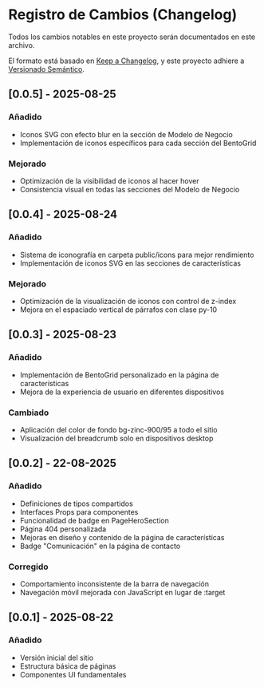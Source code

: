 # Registro de Cambios (Changelog)

Todos los cambios notables en este proyecto serán documentados en este archivo.

El formato está basado en [Keep a Changelog](https://keepachangelog.com/es/1.0.0/),
y este proyecto adhiere a [Versionado Semántico](https://semver.org/lang/es/).

## [0.0.5] - 2025-08-25

### Añadido
- Iconos SVG con efecto blur en la sección de Modelo de Negocio
- Implementación de iconos específicos para cada sección del BentoGrid

### Mejorado
- Optimización de la visibilidad de iconos al hacer hover
- Consistencia visual en todas las secciones del Modelo de Negocio

## [0.0.4] - 2025-08-24

### Añadido
- Sistema de iconografía en carpeta public/icons para mejor rendimiento
- Implementación de iconos SVG en las secciones de características

### Mejorado
- Optimización de la visualización de iconos con control de z-index
- Mejora en el espaciado vertical de párrafos con clase py-10

## [0.0.3] - 2025-08-23

### Añadido
- Implementación de BentoGrid personalizado en la página de características
- Mejora de la experiencia de usuario en diferentes dispositivos

### Cambiado
- Aplicación del color de fondo bg-zinc-900/95 a todo el sitio
- Visualización del breadcrumb solo en dispositivos desktop

## [0.0.2] - 22-08-2025

### Añadido
- Definiciones de tipos compartidos
- Interfaces Props para componentes
- Funcionalidad de badge en PageHeroSection
- Página 404 personalizada
- Mejoras en diseño y contenido de la página de características
- Badge "Comunicación" en la página de contacto

### Corregido
- Comportamiento inconsistente de la barra de navegación
- Navegación móvil mejorada con JavaScript en lugar de :target

## [0.0.1] - 2025-08-22

### Añadido
- Versión inicial del sitio
- Estructura básica de páginas
- Componentes UI fundamentales